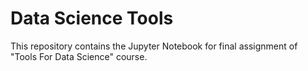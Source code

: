 # Data Science Tools
This repository contains the Jupyter Notebook for final assignment of "Tools For Data Science" course.
